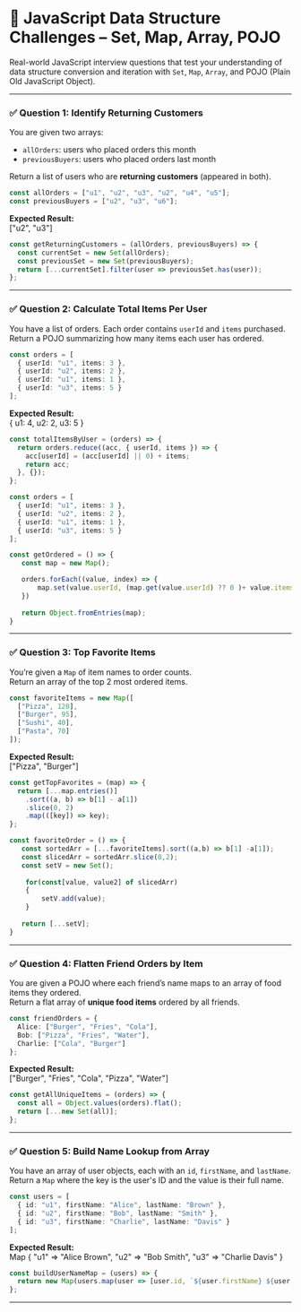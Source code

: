 # 🧠 JavaScript Data Structure Challenges – Set, Map, Array, POJO

Real-world JavaScript interview questions that test your understanding of data structure conversion and iteration with `Set`, `Map`, `Array`, and POJO (Plain Old JavaScript Object).

---

### ✅ Question 1: Identify Returning Customers

You are given two arrays:
- `allOrders`: users who placed orders this month
- `previousBuyers`: users who placed orders last month

Return a list of users who are **returning customers** (appeared in both).

```ts
const allOrders = ["u1", "u2", "u3", "u2", "u4", "u5"];
const previousBuyers = ["u2", "u3", "u6"];
```

**Expected Result:**  
["u2", "u3"]

```ts
const getReturningCustomers = (allOrders, previousBuyers) => {
  const currentSet = new Set(allOrders);
  const previousSet = new Set(previousBuyers);
  return [...currentSet].filter(user => previousSet.has(user));
};
```

---

### ✅ Question 2: Calculate Total Items Per User

You have a list of orders. Each order contains `userId` and `items` purchased.  
Return a POJO summarizing how many items each user has ordered.

```ts
const orders = [
  { userId: "u1", items: 3 },
  { userId: "u2", items: 2 },
  { userId: "u1", items: 1 },
  { userId: "u3", items: 5 }
];
```

**Expected Result:**  
{ u1: 4, u2: 2, u3: 5 }

```ts
const totalItemsByUser = (orders) => {
  return orders.reduce((acc, { userId, items }) => {
    acc[userId] = (acc[userId] || 0) + items;
    return acc;
  }, {});
};
```

```ts
const orders = [
  { userId: "u1", items: 3 },
  { userId: "u2", items: 2 },
  { userId: "u1", items: 1 },
  { userId: "u3", items: 5 }
];

const getOrdered = () => {
   const map = new Map();

   orders.forEach((value, index) => {
       map.set(value.userId, (map.get(value.userId) ?? 0 )+ value.items)
   })
   
   return Object.fromEntries(map);
}
```

---

### ✅ Question 3: Top Favorite Items

You’re given a `Map` of item names to order counts.  
Return an array of the top 2 most ordered items.

```ts
const favoriteItems = new Map([
  ["Pizza", 120],
  ["Burger", 95],
  ["Sushi", 40],
  ["Pasta", 70]
]);
```

**Expected Result:**  
["Pizza", "Burger"]

```ts
const getTopFavorites = (map) => {
  return [...map.entries()]
    .sort((a, b) => b[1] - a[1])
    .slice(0, 2)
    .map(([key]) => key);
};
```

```ts
const favoriteOrder = () => {
   const sortedArr = [...favoriteItems].sort((a,b) => b[1] -a[1]);
   const slicedArr = sortedArr.slice(0,2);
   const setV = new Set();
   
    for(const[value, value2] of slicedArr)
    {
        setV.add(value);
    }
   
   return [...setV];
}
```

---

### ✅ Question 4: Flatten Friend Orders by Item

You are given a POJO where each friend’s name maps to an array of food items they ordered.  
Return a flat array of **unique food items** ordered by all friends.

```ts
const friendOrders = {
  Alice: ["Burger", "Fries", "Cola"],
  Bob: ["Pizza", "Fries", "Water"],
  Charlie: ["Cola", "Burger"]
};
```

**Expected Result:**  
["Burger", "Fries", "Cola", "Pizza", "Water"]

```ts
const getAllUniqueItems = (orders) => {
  const all = Object.values(orders).flat();
  return [...new Set(all)];
};
```

---

### ✅ Question 5: Build Name Lookup from Array

You have an array of user objects, each with an `id`, `firstName`, and `lastName`.  
Return a `Map` where the key is the user's ID and the value is their full name.

```ts
const users = [
  { id: "u1", firstName: "Alice", lastName: "Brown" },
  { id: "u2", firstName: "Bob", lastName: "Smith" },
  { id: "u3", firstName: "Charlie", lastName: "Davis" }
];
```

**Expected Result:**  
Map { "u1" => "Alice Brown", "u2" => "Bob Smith", "u3" => "Charlie Davis" }

```ts
const buildUserNameMap = (users) => {
  return new Map(users.map(user => [user.id, `${user.firstName} ${user.lastName}`]));
};
```

---